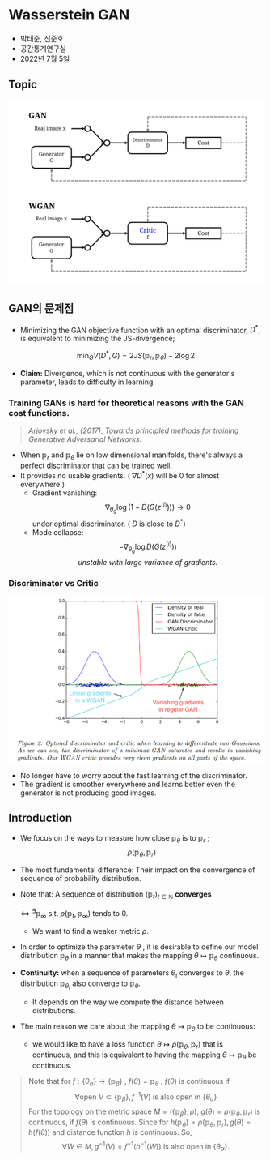 # Wasserstein GAN




- 박태준, 신준호
- 공간통계연구실
- 2022년 7월 5일



## Topic
![img](./img/topic.png)



## GAN의 문제점

- Minimizing the GAN objective function with an optimal discriminator, $D^*$, is equivalent to minimizing the JS-divergence;

$$\min_G V(D^*, G) = 2JS(\mathbb p_r, \mathbb p_\theta) - 2\log2$$

- **Claim:** Divergence, which is not continuous with the generator's parameter, leads to difficulty in learning.


### Training GANs is hard for theoretical reasons with the GAN cost functions.
> *Arjovsky et al., (2017), Towards principled methods for training Generative Adversarial Networks.*

- When $\mathbb p_r$ and $\mathbb p_\theta$ lie on low dimensional manifolds, there's always a perfect discriminator that can be trained well.
- It provides no usable gradients. ( $\nabla D^*(x)$ will be 0 for almost everywhere.)
  - Gradient vanishing:
    $$\nabla_{\theta_g} \log \Big( 1 - D(G(z^{(i)})) \Big)  \rightarrow 0$$
    under optimal discriminator. ( $D$ is close to $D^*$)
  - Mode collapse:
    $$-\nabla_{\theta_g}\log D(G(z^{(i)}))$$ 
    $$\textit{unstable with large variance of gradients.}$$


### Discriminator vs Critic

![img](./img/vs.png)








- No longer have to worry about the fast learning of the discriminator.
- The gradient is smoother everywhere and learns better even the generator is not producing good images.

## Introduction

- We focus on the ways to measure how close $\mathbb p_\theta$ is to $\mathbb p_r$ ; 
$$\rho(\mathbb p_\theta, \mathbb p_r)$$
- The most fundamental difference:
    Their impact on the convergence of sequence of probability distribution.
- Note that: 
    A sequence of distribution $(\mathbb p_t)_{t\in \mathbb N}$ **converges**
    
    $\Leftrightarrow$ $^\exists \mathbb p_{\infty}$ s.t. $\rho(\mathbb p_t, \mathbb p_{\infty})$ tends to 0.
    
    - We want to find a weaker metric $\rho$.

- In order to optimize the parameter $\theta$ , it is desirable to define our model
distribution $\mathbb p_\theta$ in a manner that makes the mapping $\theta \mapsto \mathbb p_\theta$ continuous.

- **Continuity:** when a sequence of parameters $\theta_t$ converges to $\theta,$ the distribution $\mathbb p_{\theta_t}$ also converge to $\mathbb p_\theta.$

  - It depends on the way we compute the distance between distributions.

- The main reason we care about the mapping $\theta \mapsto \mathbb p_\theta$ to be continuous: 
  - we would like to have a loss function $\theta \mapsto \rho(\mathbb p_\theta, \mathbb p_r)$ that is continuous, and this is equivalent to having the mapping $\theta \mapsto \mathbb p_\theta$ be continuous.

    
> Note that for $f: \{ \theta_\alpha \} \rightarrow \{\mathbb p_\beta \}$ , $f(\theta) = \mathbb p_\theta$ , $f(\theta)$ is continuous if
 $$\forall \text{open } V \subset \{ \mathbb p_\beta \}, f^{-1}(V) \text{ is also open in } \{\theta_\alpha \}$$
For the topology on the metric space $M = (\{\mathbb p_\beta\}, \rho )$,  $g(\theta) = \rho(\mathbb p_\theta, \mathbb p_r)$ is continuous, if $f(\theta)$ is continuous. Since for $h(\mathbb p_\theta) = \rho(\mathbb p_\theta, \mathbb p_r), g(\theta) = h(f(\theta))$ and distance function $h$ is continuous. So,
$$\forall W \in M, g^{-1}(V) = f^{-1} (h^{-1}(W)) \text{ is also open in } \{\theta_\alpha \}.$$
